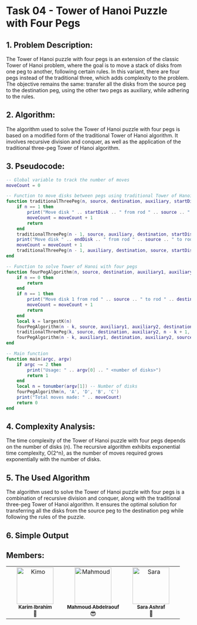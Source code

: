 # Task 04 - Tower of Hanoi Puzzle with Four Pegs

## 1. Problem Description:

The Tower of Hanoi puzzle with four pegs is an extension of the classic Tower of Hanoi problem, where the goal is to move a stack of disks from one peg to another, following certain rules. In this variant, there are four pegs instead of the traditional three, which adds complexity to the problem. The objective remains the same: transfer all the disks from the source peg to the destination peg, using the other two pegs as auxiliary, while adhering to the rules.

## 2. Algorithm:

The algorithm used to solve the Tower of Hanoi puzzle with four pegs is based on a modified form of the traditional Tower of Hanoi algorithm. It involves recursive division and conquer, as well as the application of the traditional three-peg Tower of Hanoi algorithm.

## 3. Pseudocode:

```lua
-- Global variable to track the number of moves
moveCount = 0

-- Function to move disks between pegs using traditional Tower of Hanoi algorithm
function traditionalThreePeg(n, source, destination, auxiliary, startDisk, endDisk)
    if n == 1 then
        print("Move disk " .. startDisk .. " from rod " .. source .. " to rod " .. destination)
        moveCount = moveCount + 1
        return
    end
    traditionalThreePeg(n - 1, source, auxiliary, destination, startDisk, endDisk - 1)
    print("Move disk " .. endDisk .. " from rod " .. source .. " to rod " .. destination)
    moveCount = moveCount + 1
    traditionalThreePeg(n - 1, auxiliary, destination, source, startDisk, endDisk - 1)
end

-- Function to solve Tower of Hanoi with four pegs
function fourPegAlgorithm(n, source, destination, auxiliary1, auxiliary2)
    if n == 0 then
        return
    end
    if n == 1 then
        print("Move disk 1 from rod " .. source .. " to rod " .. destination)
        moveCount = moveCount + 1
        return
    end
    local k = largestK(n)
    fourPegAlgorithm(n - k, source, auxiliary1, auxiliary2, destination)
    traditionalThreePeg(k, source, destination, auxiliary2, n - k + 1, n)
    fourPegAlgorithm(n - k, auxiliary1, destination, auxiliary2, source)
end

-- Main function
function main(argc, argv)
    if argc ~= 2 then
        print("Usage: " .. argv[0] .. " <number of disks>")
        return 1
    end
    local n = tonumber(argv[1]) -- Number of disks
    fourPegAlgorithm(n, 'A', 'D', 'B', 'C')
    print("Total moves made: " .. moveCount)
    return 0
end
```

## 4. Complexity Analysis:

The time complexity of the Tower of Hanoi puzzle with four pegs depends on the number of disks (n). The recursive algorithm exhibits exponential time complexity, O(2^n), as the number of moves required grows exponentially with the number of disks.

## 5. The Used Algorithm

The algorithm used to solve the Tower of Hanoi puzzle with four pegs is a combination of recursive division and conquer, along with the traditional three-peg Tower of Hanoi algorithm. It ensures the optimal solution for transferring all the disks from the source peg to the destination peg while following the rules of the puzzle.

## 6. Simple Output


## Members:
<table>
  <tbody>
    <tr>
      <td align="center" valign="top" width="33.33%"><a href="https://github.com/Karim-308"><img src="https://github.com/Karim-308.png" width="100px;" alt="Kimo"/><br /><sub><b>Karim Ibrahim</b></sub></a><br />🫡</td>
      <td align="center" valign="top" width="33.33%"><a href="https://github.com/Mahmoud-Abdelraouf"><img src="https://github.com/Mahmoud-Abdelraouf.png" width="100px;" alt="Mahmoud"/><br /><sub><b>Mahmoud Abdelraouf</b></sub></a><br />😎</td>
      <td align="center" valign="top" width="33.33%"><a href="https://github.com/Saraashrf"><img src="https://github.com/Saraashrf.png" width="100px;" alt="Sara"/><br /><sub><b>Sara Ashraf</b></sub></a><br />🌟</td>
    </tr>
  </tbody>
</table>
